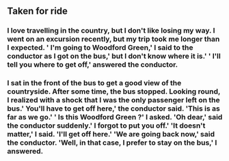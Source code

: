 ## Taken for ride

### I love travelling in the country, but I don't like losing my way. I went on an excursion recently, but my trip took me longer than I expected. ' I'm going to Woodford Green,' I said to the conductor as I got on the bus,' but I don't know where it is.' ' I'll tell you where to get off,' answered the conductor.
### I sat in the front of the bus to get a good view of the countryside. After some time, the bus stopped. Looking round, I realized with a shock that I was the only passenger left on the bus.' You'll have to get off here,' the conductor said. 'This is as far as we go.' ' Is this Woodford Green ?' I asked. 'Oh dear,' said the conductor suddenly.' I forgot to put you off.' 'It doesn't matter,' I said. 'I'll get off here.' 'We are going back now,' said the conductor. 'Well, in that case, I prefer to stay on the bus,' I answered.
